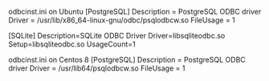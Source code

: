 
odbcinst.ini on Ubuntu
[PostgreSQL]
Description = PostgreSQL ODBC driver
Driver = /usr/lib/x86_64-linux-gnu/odbc/psqlodbcw.so
FileUsage = 1

[SQLite]
Description=SQLite ODBC Driver
Driver=libsqliteodbc.so
Setup=libsqliteodbc.so
UsageCount=1

odbcinst.ini on Centos 8
[PostgreSQL]
Description = PostgreSQL ODBC driver
Driver = /usr/lib64/psqlodbcw.so
FileUsage = 1